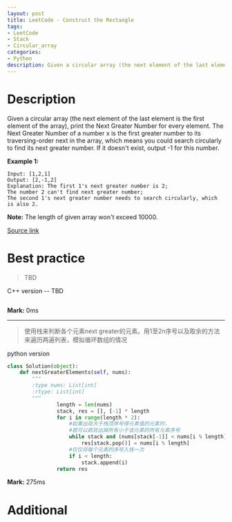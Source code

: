```yaml
---
layout: post
title: LeetCode - Construct the Rectangle
tags:
- LeetCode
- Stack
- Circular_array
categories:
- Python
description: Given a circular array (the next element of the last element is the first element of the array), print the Next Greater Number for every element. The Next Greater Number of a number x is the first greater number to its traversing-order next in the array, which means you could search circularly to find its next greater number. If it doesn't exist, output -1 for this number.
---
```



# Description
Given a circular array (the next element of the last element is the first element of the array), print the Next Greater Number for every element. The Next Greater Number of a number x is the first greater number to its traversing-order next in the array, which means you could search circularly to find its next greater number. If it doesn't exist, output -1 for this number.

**Example 1:**
```
Input: [1,2,1]
Output: [2,-1,2]
Explanation: The first 1's next greater number is 2;
The number 2 can't find next greater number;
The second 1's next greater number needs to search circularly, which is also 2.
```

**Note:** The length of given array won't exceed 10000.

[Source link](https://leetcode.com/problems/next-greater-element-ii/#/description)


# Best practice

>TBD

C++ version -- TBD

```c++

```

**Mark:** 0ms

----

>使用栈来判断各个元素next greater的元素。用1至2n序号以及取余的方法来遍历两遍列表，模拟循环数组的情况

python version

```python
class Solution(object):
    def nextGreaterElements(self, nums):
        """
        :type nums: List[int]
        :rtype: List[int]
        """
				length = len(nums)
			    stack, res = [], [-1] * length
			    for i in range(length * 2):
			        #如果出现大于栈顶序号得元素值的元素时，
			        #就可以疯狂出掉所有小于该元素的所有元素序号
			        while stack and (nums[stack[-1]] < nums[i % length]):
			            res[stack.pop()] = nums[i % length]
			        #仅仅将每个元素的序号入栈一次
			        if i < length:
			            stack.append(i)
			    return res
```

**Mark:** 275ms

# Additional
